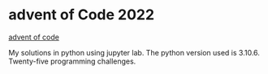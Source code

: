 # advent of Code 2022

[advent of code](https://adventofcode.com/2022)

My solutions in python using jupyter lab. The python  version used is 3.10.6. Twenty-five programming challenges.

